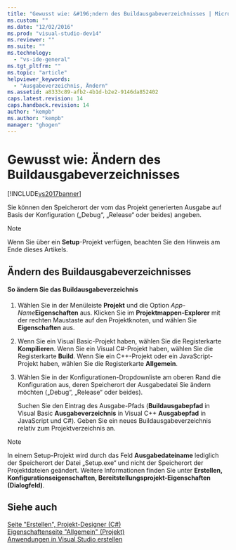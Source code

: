 ```yaml
---
title: "Gewusst wie: &#196;ndern des Buildausgabeverzeichnisses | Microsoft Docs"
ms.custom: ""
ms.date: "12/02/2016"
ms.prod: "visual-studio-dev14"
ms.reviewer: ""
ms.suite: ""
ms.technology: 
  - "vs-ide-general"
ms.tgt_pltfrm: ""
ms.topic: "article"
helpviewer_keywords: 
  - "Ausgabeverzeichnis, Ändern"
ms.assetid: a8333c89-afb2-4b1d-b2e2-9146da852402
caps.latest.revision: 14
caps.handback.revision: 14
author: "kempb"
ms.author: "kempb"
manager: "ghogen"
---
```

# Gewusst wie: &#196;ndern des Buildausgabeverzeichnisses
[!INCLUDE[vs2017banner](../code-quality/includes/vs2017banner.md)]

Sie können den Speicherort der vom das Projekt generierten Ausgabe auf Basis der Konfiguration \(„Debug“, „Release“ oder beides\) angeben.  
  
> [!NOTE]
>  Wenn Sie über ein **Setup**\-Projekt verfügen, beachten Sie den Hinweis am Ende dieses Artikels.  
  
## Ändern des Buildausgabeverzeichnisses  
  
#### So ändern Sie das Buildausgabeverzeichnis  
  
1.  Wählen Sie in der Menüleiste **Projekt** und die Option *App\-Name***Eigenschaften** aus. Klicken Sie im **Projektmappen\-Explorer** mit der rechten Maustaste auf den Projektknoten, und wählen Sie **Eigenschaften** aus.  
  
2.  Wenn Sie ein Visual Basic\-Projekt haben, wählen Sie die Registerkarte **Kompilieren**. Wenn Sie ein Visual C\#\-Projekt haben, wählen Sie die Registerkarte **Build**. Wenn Sie ein C\+\+\-Projekt oder ein JavaScript\-Projekt haben, wählen Sie die Registerkarte  **Allgemein**.  
  
3.  Wählen Sie in der Konfigurationen\-Dropdownliste am oberen Rand die Konfiguration aus, deren Speicherort der Ausgabedatei Sie ändern möchten \(„Debug“, „Release“ oder beides\).  
  
     Suchen Sie den Eintrag des Ausgabe\-Pfads \(**Buildausgabepfad** in Visual Basic **Ausgabeverzeichnis** in Visual C\+\+ **Ausgabepfad** in JavaScript und C\#\). Geben Sie ein neues Buildausgabeverzeichnis relativ zum Projektverzeichnis an.  
  
> [!NOTE]
>  In einem Setup\-Projekt wird durch das Feld **Ausgabedateiname** lediglich der Speicherort der Datei „Setup.exe“ und nicht der Speicherort der Projektdateien geändert. Weitere Informationen finden Sie unter **Erstellen, Konfigurationseigenschaften, Bereitstellungsprojekt\-Eigenschaften \(Dialogfeld\)**.  
  
## Siehe auch  
 [Seite "Erstellen", Projekt\-Designer \(C\#\)](../ide/reference/build-page-project-designer-csharp.md)   
 [Eigenschaftenseite "Allgemein" \(Projekt\)](/visual-cpp/ide/general-property-page-project)   
 [Anwendungen in Visual Studio erstellen](../ide/compiling-and-building-in-visual-studio.md)